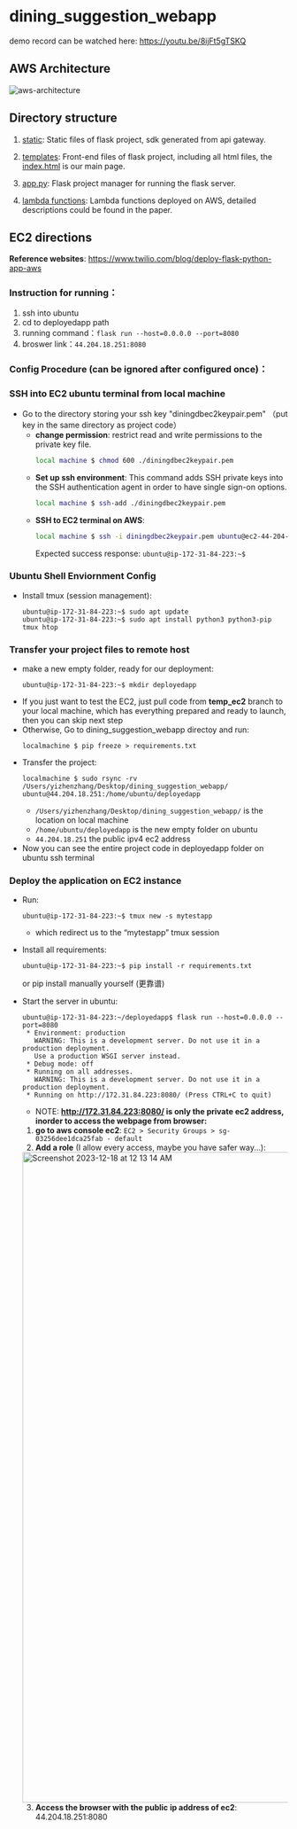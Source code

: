 # dining_suggestion_webapp
demo record can be watched here: https://youtu.be/8ijFt5gTSKQ
## AWS Architecture
![aws-architecture](https://github.com/xuz218/dining_suggestion_webapp/assets/88963429/10dc040b-1353-4964-b87f-02c5b28d3975)

## Directory structure
1. [static](./static):
   Static files of flask project, sdk generated from api gateway. 

2. [templates](./templates):
   Front-end files of flask project, including all html files, the [index.html](./templates/index.html) is our main page. 

3. [app.py](./app.py):
   Flask project manager for running the flask server.

4. [lambda functions](./lambda%20function):
   Lambda functions deployed on AWS, detailed descriptions could be found in the paper.  

## EC2 directions
**Reference websites**: https://www.twilio.com/blog/deploy-flask-python-app-aws
### Instruction for running：
1. ssh into ubuntu
2. cd to deployedapp path
3. running command：```flask run --host=0.0.0.0 --port=8080```
4. broswer link：```44.204.18.251:8080```

### Config Procedure (can be ignored after configured once)：
### SSH into EC2 ubuntu terminal from local machine
- Go to the directory storing your ssh key "diningdbec2keypair.pem" （put key in the same directory as project code）
  - **change permission**:
    restrict read and write permissions to the private key file.
    ```bash
    local machine $ chmod 600 ./diningdbec2keypair.pem
    ```
  - **Set up ssh environment**:
    This command adds SSH private keys into the SSH authentication agent in order to have single sign-on options.
    ```bash
    local machine $ ssh-add ./diningdbec2keypair.pem
    ```
  - **SSH to EC2 terminal on AWS**:
    ```bash
    local machine $ ssh -i diningdbec2keypair.pem ubuntu@ec2-44-204-18-251.compute-1.amazonaws.com
    ```
    Expected success response: ```ubuntu@ip-172-31-84-223:~$```

### Ubuntu Shell Enviornment Config
- Install tmux (session management):
  ```
  ubuntu@ip-172-31-84-223:~$ sudo apt update
  ubuntu@ip-172-31-84-223:~$ sudo apt install python3 python3-pip tmux htop
  ```

### Transfer your project files to remote host
- make a new empty folder, ready for our deployment:
  ```
  ubuntu@ip-172-31-84-223:~$ mkdir deployedapp
  ```
- If you just want to test the EC2, just pull code from **temp_ec2** branch to your local machine, which has everything prepared and ready to launch, then you can skip next step
- Otherwise, Go to dining_suggestion_webapp directoy and run:
  ```
  localmachine $ pip freeze > requirements.txt
  ```
- Transfer the project:
  ```
  localmachine $ sudo rsync -rv /Users/yizhenzhang/Desktop/dining_suggestion_webapp/ ubuntu@44.204.18.251:/home/ubuntu/deployedapp
  ```
  - ```/Users/yizhenzhang/Desktop/dining_suggestion_webapp/``` is the location on local machine
  - ```/home/ubuntu/deployedapp``` is the new empty folder on ubuntu
  - ```44.204.18.251``` the public ipv4 ec2 address
- Now you can see the entire project code in deployedapp folder on ubuntu ssh terminal

### Deploy the application on EC2 instance
- Run: 
  ```
  ubuntu@ip-172-31-84-223:~$ tmux new -s mytestapp
  ```
  - which redirect us to the “mytestapp” tmux session
 
- Install all requirements:
  ```
  ubuntu@ip-172-31-84-223:~$ pip install -r requirements.txt
  ```
  or pip install manually yourself (更靠谱)
- Start the server in ubuntu:

  ```
  ubuntu@ip-172-31-84-223:~/deployedapp$ flask run --host=0.0.0.0 --port=8080
   * Environment: production
     WARNING: This is a development server. Do not use it in a production deployment.
     Use a production WSGI server instead.
   * Debug mode: off
   * Running on all addresses.
     WARNING: This is a development server. Do not use it in a production deployment.
   * Running on http://172.31.84.223:8080/ (Press CTRL+C to quit)
  ```
  - NOTE: **http://172.31.84.223:8080/ is only the private ec2 address, inorder to access the webpage from browser:**
  1. **go to aws console ec2**:
      ```EC2 > Security Groups > sg-03256dee1dca25fab - default```
  2. **Add a role** (I allow every access, maybe you have safer way...):
    <img width="1174" alt="Screenshot 2023-12-18 at 12 13 14 AM" src="https://github.com/xuz218/dining_suggestion_webapp/assets/98562104/d5711c49-a562-4f45-a1d6-aacf3d3fb425">
    
  3. **Access the browser with the public ip address of ec2**: 44.204.18.251:8080


  

